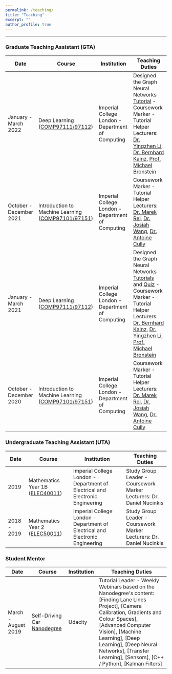 ```yaml
---
permalink: /teaching/
title: "Teaching"
excerpt: ""
author_profile: true
---
```


---

### Graduate Teaching Assistant (GTA) 

| Date  | Course | Institution | Teaching Duties |
| -------- | -------- | -------- | -------- | 
| January - March 2022 | Deep Learning ([COMP97111/97112](https://www.imperial.ac.uk/computing/current-students/courses/70010/)) | Imperial College London - Department of Computing | Designed the Graph Neural Networks [Tutorial](https://www.doc.ic.ac.uk/~bkainz/teaching/DL/T09_GCNs.pdf) - Coursework Marker - Tutorial Helper <br /> Lecturers: [Dr. Yingzhen Li](https://www.imperial.ac.uk/people/yingzhen.li), [Dr. Bernhard Kainz](https://www.imperial.ac.uk/people/b.kainz), [Prof. Michael Bronstein](https://www.imperial.ac.uk/people/m.bronstein) |
| October - December 2021 | Introduction to Machine Learning ([COMP97101/97151](https://www.imperial.ac.uk/computing/current-students/courses/70050/)) | Imperial College London - Department of Computing | Coursework Marker - Tutorial Helper <br /> Lecturers: [Dr. Marek Rei](https://www.marekrei.com/), [Dr. Josiah Wang](http://www.josiahwang.com/), [Dr. Antoine Cully](https://www.imperial.ac.uk/people/a.cully) |
| January - March 2021 | Deep Learning ([COMP97111/97112](https://www.imperial.ac.uk/computing/current-students/courses/70010/)) | Imperial College London - Department of Computing | Designed the Graph Neural Networks [Tutorials](https://www.doc.ic.ac.uk/~bkainz/teaching/DL/T09_GCNs.pdf) and [Quiz](https://quizizz.com/admin/quiz/6033e5f2636d8c001b08eb6a/deep-learning-gnns) - Coursework Marker - Tutorial Helper <br /> Lecturers: [Dr. Bernhard Kainz](https://www.imperial.ac.uk/people/b.kainz), [Dr. Yingzhen Li](https://www.imperial.ac.uk/people/yingzhen.li), [Prof. Michael Bronstein](https://www.imperial.ac.uk/people/m.bronstein) |
| October - December 2020 | Introduction to Machine Learning ([COMP97101/97151](https://www.imperial.ac.uk/computing/current-students/courses/70050/)) | Imperial College London - Department of Computing | Coursework Marker - Tutorial Helper <br /> Lecturers: [Dr. Marek Rei](https://www.marekrei.com/), [Dr. Josiah Wang](http://www.josiahwang.com/), [Dr. Antoine Cully](https://www.imperial.ac.uk/people/a.cully) |


### Undergraduate Teaching Assistant (UTA)

| Date  | Course | Institution | Teaching Duties |
| -------- | -------- | -------- | -------- | 
| 2019 | Mathematics Year 1B ([ELEC40011](http://intranet.ee.ic.ac.uk/electricalengineering/eecourses_t4/course_content.asp?c=ELEC40011&s=I1)) | Imperial College London - Department of Electrical and Electronic Engineering | Study Group Leader - Coursework Marker <br /> Lecturers: Dr. Daniel Nucinkis |
| 2018 -  2019 | Mathematics Year 2 ([ELEC50011](http://intranet.ee.ic.ac.uk/electricalengineering/eecourses_t4/course_content.asp?c=ELEC50011B&s=I2)) | Imperial College London - Department of Electrical and Electronic Engineering | Study Group Leader - Coursework Marker <br /> Lecturers: Dr. Daniel Nucinkis |

### Student Mentor

| Date  | Course | Institution | Teaching Duties |
| -------- | -------- | -------- | -------- | 
| March - August 2019 | Self-Driving Car [Nanodegree](https://www.udacity.com/course/self-driving-car-engineer-nanodegree--nd0013) | Udacity | Tutorial Leader - Weekly Webinars based on the Nanodegree's content: [Finding Lane Lines Project], [Camera Calibration, Gradients and Colour Spaces], [Advanced Computer Vision], [Machine Learning], [Deep Learning], [Deep Neural Networks], [Transfer Learning], [Sensors], [C++ / Python], [Kalman Filters] |
